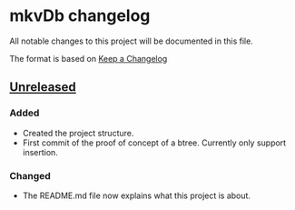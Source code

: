 # mkvDb changelog

All notable changes to this project will be documented in this file.

The format is based on [Keep a Changelog](https://keepachangelog.com/en/1.1.0/)

## [Unreleased](#unreleased)

### Added

- Created the project structure.
- First commit of the proof of concept of a btree. Currently only support insertion.

### Changed

- The README.md file now explains what this project is about.